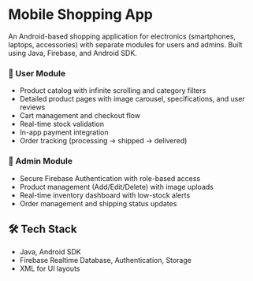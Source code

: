 # Mobile Shopping App

An Android-based shopping application for electronics (smartphones, laptops, accessories) with separate modules for users and admins. Built using Java, Firebase, and Android SDK.

### 👤 User Module
- Product catalog with infinite scrolling and category filters
- Detailed product pages with image carousel, specifications, and user reviews
- Cart management and checkout flow
- Real-time stock validation
- In-app payment integration
- Order tracking (processing → shipped → delivered)

### 🔐 Admin Module
- Secure Firebase Authentication with role-based access
- Product management (Add/Edit/Delete) with image uploads
- Real-time inventory dashboard with low-stock alerts
- Order management and shipping status updates

## 🛠 Tech Stack
- Java, Android SDK
- Firebase Realtime Database, Authentication, Storage
- XML for UI layouts
